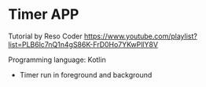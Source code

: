 # Timer APP

Tutorial by Reso Coder
https://www.youtube.com/playlist?list=PLB6lc7nQ1n4gS86K-FrD0Ho7YKwPllY8V

Programming language: Kotlin

* Timer run in foreground and background